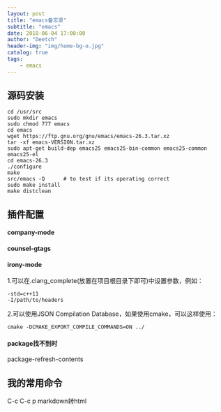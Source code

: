 ```yaml
---
layout: post
title: "emacs备忘录"
subtitle: "emacs"
date: 2018-06-04 17:00:00
author: "Deetch"
header-img: "img/home-bg-o.jpg"
catalog: true
tags:
    - emacs
---
```


## 源码安装

~~~
cd /usr/src
sudo mkdir emacs
sudo chmod 777 emacs
cd emacs
wget https://ftp.gnu.org/gnu/emacs/emacs-26.3.tar.xz
tar -xf emacs-VERSION.tar.xz
sudo apt-get build-dep emacs25 emacs25-bin-common emacs25-common emacs25-el
cd emacs-26.3
./configure
make
src/emacs -Q      # to test if its operating correct
sudo make install
make distclean
~~~

## 插件配置

#### company-mode

#### counsel-gtags

#### irony-mode

1.可以在.clang_complete(放置在项目根目录下即可)中设置参数，例如：  
~~~
-std=c++11
-I/path/to/headers
~~~

2.可以使用JSON Compilation Database，如果使用cmake，可以这样使用：  
~~~
cmake -DCMAKE_EXPORT_COMPILE_COMMANDS=ON ../
~~~


#### package找不到时
package-refresh-contents




## 我的常用命令
C-c C-c p        markdown转html
